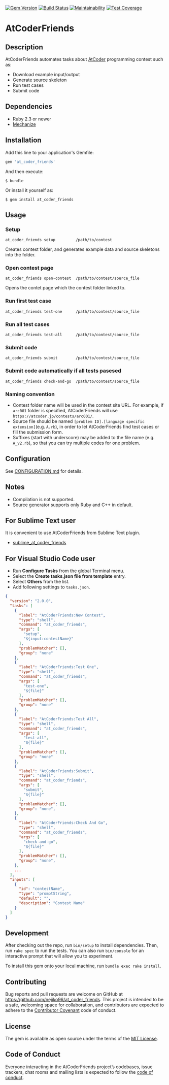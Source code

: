 [![Gem Version](https://badge.fury.io/rb/at_coder_friends.svg)](https://badge.fury.io/rb/at_coder_friends)
[![Build Status](https://travis-ci.org/nejiko96/at_coder_friends.svg?branch=master)](https://travis-ci.org/nejiko96/at_coder_friends)
[![Maintainability](https://api.codeclimate.com/v1/badges/dcd1ce08d11703be2f00/maintainability)](https://codeclimate.com/github/nejiko96/at_coder_friends/maintainability)
[![Test Coverage](https://api.codeclimate.com/v1/badges/dcd1ce08d11703be2f00/test_coverage)](https://codeclimate.com/github/nejiko96/at_coder_friends/test_coverage)

# AtCoderFriends

## Description

AtCoderFriends automates tasks about [AtCoder](https://atcoder.jp/) programming contest such as:

- Download example input/output
- Generate source skeleton
- Run test cases
- Submit code

## Dependencies

- Ruby 2.3 or newer
- [Mechanize](https://github.com/sparklemotion/mechanize)

## Installation

Add this line to your application's Gemfile:

```ruby
gem 'at_coder_friends'
```

And then execute:

    $ bundle

Or install it yourself as:

    $ gem install at_coder_friends

## Usage

### Setup

```
at_coder_friends setup         /path/to/contest
```

Creates contest folder, and generates example data and source skeletons into the folder.

### Open contest page

```
at_coder_friends open-contest  /path/to/contest/source_file
```

Opens the contet page which the contest folder linked to.

### Run first test case

```
at_coder_friends test-one      /path/to/contest/source_file
```

### Run all test cases

```
at_coder_friends test-all      /path/to/contest/source_file
```

### Submit code

```
at_coder_friends submit        /path/to/contest/source_file
```

### Submit code automatically if all tests pasesed

```
at_coder_friends check-and-go  /path/to/contest/source_file
```

### Naming convention

- Contest folder name will be used in the contest site URL.
  For example, if ```arc001``` folder is specified, AtCoderFriends will use  ```https://atcoder.jp/contests/arc001/```.
- Source file should be named ```[problem ID].[language specific extension]```(e.g. ```A.rb```),
  in order to let AtCoderFriends find test cases or fill the submission form.
- Suffixes (start with underscore) may be added to the file name (e.g. ```A_v2.rb```),
  so that you can try multiple codes for one problem.

## Configuration

See [CONFIGURATION.md](docs/CONFIGURATION.md) for details.

## Notes

- Compilation is not supported.
- Source generator supports only Ruby and C++ in default.

## For Sublime Text user

It is convenient to use AtCoderFriends from Sublime Text plugin.

- [sublime_at_coder_friends](https://github.com/nejiko96/sublime_at_coder_friends)

## For Visual Studio Code user

- Run **Configure Tasks** from the global Terminal menu.
- Select the **Create tasks.json file from template** entry.
- Select **Others** from the list.
- Add following settings to ```tasks.json```.

```JSON
{
  "version": "2.0.0",
  "tasks": [
    {
      "label": "AtCoderFriends:New Contest",
      "type": "shell",
      "command": "at_coder_friends",
      "args": [
        "setup",
        "${input:contestName}"
      ],
      "problemMatcher": [],
      "group": "none"
    },
    {
      "label": "AtCoderFriends:Test One",
      "type": "shell",
      "command": "at_coder_friends",
      "args": [
        "test-one",
        "${file}"
      ],
      "problemMatcher": [],
      "group": "none"
    },
    {
      "label": "AtCoderFriends:Test All",
      "type": "shell",
      "command": "at_coder_friends",
      "args": [
        "test-all",
        "${file}"
      ],
      "problemMatcher": [],
      "group": "none"
    },
    {
      "label": "AtCoderFriends:Submit",
      "type": "shell",
      "command": "at_coder_friends",
      "args": [
        "submit",
        "${file}"
      ],
      "problemMatcher": [],
      "group": "none",
    },
    {
      "label": "AtCoderFriends:Check And Go",
      "type": "shell",
      "command": "at_coder_friends",
      "args": [
        "check-and-go",
        "${file}"
      ],
      "problemMatcher": [],
      "group": "none",
    },
    ...
  ],
  "inputs": [
    {
      "id": "contestName",
      "type": "promptString",
      "default": "",
      "description": "Contest Name"
    }
  ]
}
```

## Development

After checking out the repo, run `bin/setup` to install dependencies. Then, run `rake spec` to run the tests. You can also run `bin/console` for an interactive prompt that will allow you to experiment.

To install this gem onto your local machine, run `bundle exec rake install`.

<!--
To release a new version, update the version number in `version.rb`, and then run `bundle exec rake release`, which will create a git tag for the version, push git commits and tags, and push the `.gem` file to [rubygems.org](https://rubygems.org).
-->

## Contributing

Bug reports and pull requests are welcome on GitHub at https://github.com/nejiko96/at_coder_friends. This project is intended to be a safe, welcoming space for collaboration, and contributors are expected to adhere to the [Contributor Covenant](http://contributor-covenant.org) code of conduct.

## License

The gem is available as open source under the terms of the [MIT License](https://opensource.org/licenses/MIT).

## Code of Conduct

Everyone interacting in the AtCoderFriends project’s codebases, issue trackers, chat rooms and mailing lists is expected to follow the [code of conduct](https://github.com/nejiko96/at_coder_friends/blob/master/CODE_OF_CONDUCT.md).
